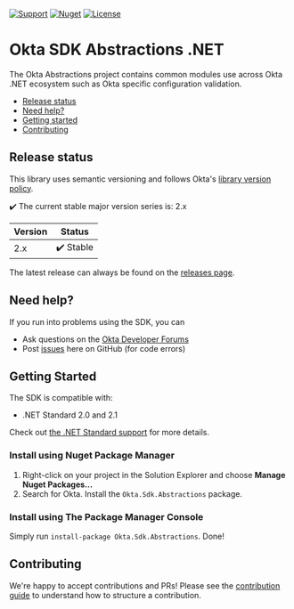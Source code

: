 [![Support](https://img.shields.io/badge/support-Developer%20Forum-blue.svg)][devforum]
[![Nuget](https://img.shields.io/nuget/v/Okta.Sdk.Abstractions)](https://www.nuget.org/packages/Okta.Sdk.Abstractions)
[![License](https://img.shields.io/badge/License-Apache%202.0-blue.svg)](https://opensource.org/licenses/Apache-2.0)

# Okta SDK Abstractions .NET

The Okta Abstractions project contains common modules use across Okta .NET ecosystem such as Okta specific configuration validation.

* [Release status](#release-status)
* [Need help?](#need-help)
* [Getting started](#getting-started)
* [Contributing](#contributing)

## Release status

This library uses semantic versioning and follows Okta's [library version policy](https://developer.okta.com/code/library-versions/).

:heavy_check_mark: The current stable major version series is: 2.x

| Version | Status                    |
| ------- | ------------------------- |
| 2.x | :heavy_check_mark: Stable |

The latest release can always be found on the [releases page][github-releases].

## Need help?
 
If you run into problems using the SDK, you can
 
* Ask questions on the [Okta Developer Forums][devforum]
* Post [issues][github-issues] here on GitHub (for code errors)


## Getting Started

The SDK is compatible with:

* .NET Standard 2.0 and 2.1

Check out [the .NET Standard support](https://docs.microsoft.com/en-us/dotnet/standard/net-standard#net-implementation-support) for more details.

### Install using Nuget Package Manager
 1. Right-click on your project in the Solution Explorer and choose **Manage Nuget Packages...**
 2. Search for Okta. Install the `Okta.Sdk.Abstractions` package.

### Install using The Package Manager Console
Simply run `install-package Okta.Sdk.Abstractions`. Done!

## Contributing
 
We're happy to accept contributions and PRs! Please see the [contribution guide](CONTRIBUTING.md) to understand how to structure a contribution.

[devforum]: https://devforum.okta.com/
[lang-landing]: https://developer.okta.com/code/dotnet/
[github-issues]: https://github.com/okta/okta-auth-dotnet/issues
[github-releases]: https://github.com/okta/okta-auth-dotnet/releases
